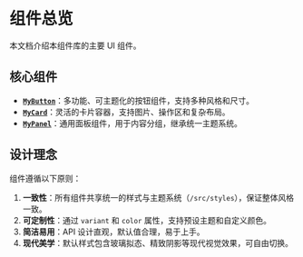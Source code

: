 # 组件总览

本文档介绍本组件库的主要 UI 组件。

## 核心组件

-   **[`MyButton`](./MyButton.md)**：多功能、可主题化的按钮组件，支持多种风格和尺寸。
-   **[`MyCard`](./MyCard.md)**：灵活的卡片容器，支持图片、操作区和复杂布局。
-   **[`MyPanel`](./MyPanel.md)**：通用面板组件，用于内容分组，继承统一主题系统。

## 设计理念

组件遵循以下原则：

1.  **一致性**：所有组件共享统一的样式与主题系统（`/src/styles`），保证整体风格一致。
2.  **可定制性**：通过 `variant` 和 `color` 属性，支持预设主题和自定义颜色。
3.  **简洁易用**：API 设计直观，默认值合理，易于上手。
4.  **现代美学**：默认样式包含玻璃拟态、精致阴影等现代视觉效果，可自由切换。
